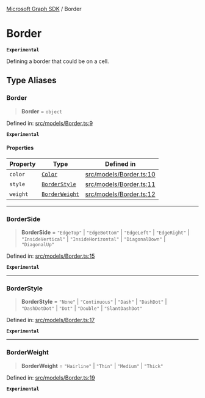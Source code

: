 [Microsoft Graph SDK](README.md) / Border

# Border

**`Experimental`**

Defining a border that could be on a cell.

## Type Aliases

### Border

> **Border** = `object`

Defined in: [src/models/Border.ts:9](https://github.com/Future-Secure-AI/microsoft-graph/blob/main/src/models/Border.ts#L9)

**`Experimental`**

#### Properties

| Property | Type | Defined in |
| ------ | ------ | ------ |
| <a id="color"></a> `color` | [`Color`](Color.md#color) | [src/models/Border.ts:10](https://github.com/Future-Secure-AI/microsoft-graph/blob/main/src/models/Border.ts#L10) |
| <a id="style"></a> `style` | [`BorderStyle`](#borderstyle-1) | [src/models/Border.ts:11](https://github.com/Future-Secure-AI/microsoft-graph/blob/main/src/models/Border.ts#L11) |
| <a id="weight"></a> `weight` | [`BorderWeight`](#borderweight-1) | [src/models/Border.ts:12](https://github.com/Future-Secure-AI/microsoft-graph/blob/main/src/models/Border.ts#L12) |

***

### BorderSide

> **BorderSide** = `"EdgeTop"` \| `"EdgeBottom"` \| `"EdgeLeft"` \| `"EdgeRight"` \| `"InsideVertical"` \| `"InsideHorizontal"` \| `"DiagonalDown"` \| `"DiagonalUp"`

Defined in: [src/models/Border.ts:15](https://github.com/Future-Secure-AI/microsoft-graph/blob/main/src/models/Border.ts#L15)

**`Experimental`**

***

### BorderStyle

> **BorderStyle** = `"None"` \| `"Continuous"` \| `"Dash"` \| `"DashDot"` \| `"DashDotDot"` \| `"Dot"` \| `"Double"` \| `"SlantDashDot"`

Defined in: [src/models/Border.ts:17](https://github.com/Future-Secure-AI/microsoft-graph/blob/main/src/models/Border.ts#L17)

**`Experimental`**

***

### BorderWeight

> **BorderWeight** = `"Hairline"` \| `"Thin"` \| `"Medium"` \| `"Thick"`

Defined in: [src/models/Border.ts:19](https://github.com/Future-Secure-AI/microsoft-graph/blob/main/src/models/Border.ts#L19)

**`Experimental`**

